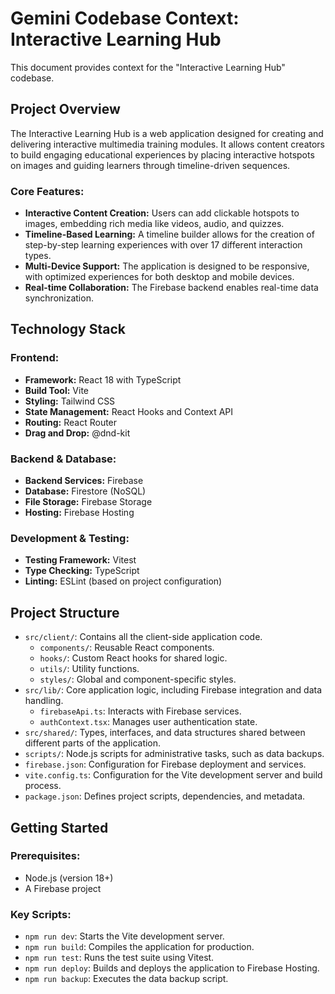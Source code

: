 # Gemini Codebase Context: Interactive Learning Hub

This document provides context for the "Interactive Learning Hub" codebase.

## Project Overview

The Interactive Learning Hub is a web application designed for creating and delivering interactive multimedia training modules. It allows content creators to build engaging educational experiences by placing interactive hotspots on images and guiding learners through timeline-driven sequences.

### Core Features:

*   **Interactive Content Creation:** Users can add clickable hotspots to images, embedding rich media like videos, audio, and quizzes.
*   **Timeline-Based Learning:** A timeline builder allows for the creation of step-by-step learning experiences with over 17 different interaction types.
*   **Multi-Device Support:** The application is designed to be responsive, with optimized experiences for both desktop and mobile devices.
*   **Real-time Collaboration:** The Firebase backend enables real-time data synchronization.

## Technology Stack

### Frontend:

*   **Framework:** React 18 with TypeScript
*   **Build Tool:** Vite
*   **Styling:** Tailwind CSS
*   **State Management:** React Hooks and Context API
*   **Routing:** React Router
*   **Drag and Drop:** @dnd-kit

### Backend & Database:

*   **Backend Services:** Firebase
*   **Database:** Firestore (NoSQL)
*   **File Storage:** Firebase Storage
*   **Hosting:** Firebase Hosting

### Development & Testing:

*   **Testing Framework:** Vitest
*   **Type Checking:** TypeScript
*   **Linting:** ESLint (based on project configuration)

## Project Structure

*   `src/client/`: Contains all the client-side application code.
    *   `components/`: Reusable React components.
    *   `hooks/`: Custom React hooks for shared logic.
    *   `utils/`: Utility functions.
    *   `styles/`: Global and component-specific styles.
*   `src/lib/`: Core application logic, including Firebase integration and data handling.
    *   `firebaseApi.ts`: Interacts with Firebase services.
    *   `authContext.tsx`: Manages user authentication state.
*   `src/shared/`: Types, interfaces, and data structures shared between different parts of the application.
*   `scripts/`: Node.js scripts for administrative tasks, such as data backups.
*   `firebase.json`: Configuration for Firebase deployment and services.
*   `vite.config.ts`: Configuration for the Vite development server and build process.
*   `package.json`: Defines project scripts, dependencies, and metadata.

## Getting Started

### Prerequisites:

*   Node.js (version 18+)
*   A Firebase project

### Key Scripts:

*   `npm run dev`: Starts the Vite development server.
*   `npm run build`: Compiles the application for production.
*   `npm run test`: Runs the test suite using Vitest.
*   `npm run deploy`: Builds and deploys the application to Firebase Hosting.
*   `npm run backup`: Executes the data backup script.
